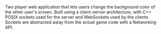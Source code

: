 Two player web application that lets users change the background color of the other user's screen. 
Built using a client-server architecture, with C++ POSIX sockets used for the server and WebSockets used by the clients.
Sockets are abstracted away from the actual game code with a Networking API.
